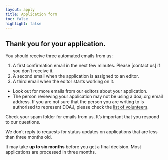 ```yaml
---
layout: apply
title: Application form
toc: false
highlight: false
---
```


## Thank you for your application.

You should receive three automated emails from us:
1. A first confirmation email in the next few minutes. Please [contact us] if you don’t receive it.
2. A second email when the application is assigned to an editor.
3. A third email when the editor starts working on it.
  - Look out for more emails from our editors about your application.
  - The person reviewing your application may not be using a doaj.org email address. If you are not sure that the person you are writing to is authorised to represent DOAJ, please check the [list of volunteers](../../about/volunteers/).

Check your spam folder for emails from us. It’s important that you respond to our questions.

We don’t reply to requests for status updates on applications that are less than three months old.

It may take **up to six months** before you get a final decision. Most applications are processed in three months.
